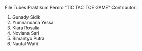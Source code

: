 File Tubes Praktikum Pemro
"TIC TAC TOE GAME"
Contributor:
  1. Gunady Sidik
  2. Yumnandana Yessa
  3. Klara Rosalia
  4. Noviana Sari
  5. Bimantyo Putra
  6. Naufal Wafii
